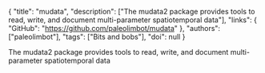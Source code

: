 {
  "title": "mudata",
  "description": ["The mudata2 package provides tools to read, write, and document multi-parameter spatiotemporal data"],
  "links": {
    "GitHub": "https://github.com/paleolimbot/mudata"
  },
  "authors": ["paleolimbot"],
  "tags": ["Bits and bobs"],
  "doi": null
}

<!-- Generated by csv2md.R – do not edit by hand -->

The mudata2 package provides tools to read, write, and document multi-parameter spatiotemporal data